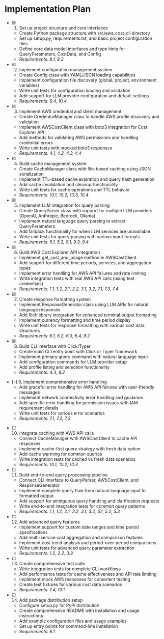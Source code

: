 # Implementation Plan

- [x] 1. Set up project structure and core interfaces
  - Create Python package structure with src/aws_cost_cli directory
  - Set up setup.py, requirements.txt, and basic project configuration files
  - Define core data model interfaces and type hints for QueryParameters, CostData, and Config
  - _Requirements: 8.1, 8.2_

- [x] 2. Implement configuration management system
  - Create Config class with YAML/JSON loading capabilities
  - Implement configuration file discovery (global, project, environment variables)
  - Write unit tests for configuration loading and validation
  - Add support for LLM provider configuration and default settings
  - _Requirements: 9.4, 10.4_

- [x] 3. Implement AWS credential and client management
  - Create CredentialManager class to handle AWS profile discovery and validation
  - Implement AWSCostClient class with boto3 integration for Cost Explorer API
  - Add methods for validating AWS permissions and handling credential errors
  - Write unit tests with mocked boto3 responses
  - _Requirements: 4.1, 4.2, 4.3, 4.4_

- [x] 4. Build cache management system
  - Create CacheManager class with file-based caching using JSON serialization
  - Implement TTL-based cache expiration and query hash generation
  - Add cache invalidation and cleanup functionality
  - Write unit tests for cache operations and TTL behavior
  - _Requirements: 10.1, 10.2, 10.3, 10.4_

- [x] 5. Implement LLM integration for query parsing
  - Create QueryParser class with support for multiple LLM providers (OpenAI, Anthropic, Bedrock, Ollama)
  - Implement natural language query parsing to extract QueryParameters
  - Add fallback functionality for when LLM services are unavailable
  - Write unit tests for query parsing with various input formats
  - _Requirements: 5.1, 5.2, 9.1, 9.3, 9.4_

- [x] 6. Build AWS Cost Explorer API integration
  - Implement get_cost_and_usage method in AWSCostClient
  - Add support for different time periods, services, and aggregation types
  - Implement error handling for AWS API failures and rate limiting
  - Write integration tests with real AWS API calls (using test credentials)
  - _Requirements: 1.1, 1.2, 2.1, 2.2, 3.1, 3.2, 7.1, 7.3, 7.4_

- [x] 7. Create response formatting system
  - Implement ResponseGenerator class using LLM APIs for natural language responses
  - Add Rich library integration for enhanced terminal output formatting
  - Implement currency formatting and time period display
  - Write unit tests for response formatting with various cost data structures
  - _Requirements: 6.1, 6.2, 6.3, 8.4, 9.2_

- [x] 8. Build CLI interface with Click/Typer
  - Create main CLI entry point with Click or Typer framework
  - Implement primary query command with natural language input
  - Add configuration commands for LLM provider setup
  - Add profile listing and selection functionality
  - _Requirements: 4.4, 8.2_

- [-] 9. Implement comprehensive error handling
  - Add graceful error handling for AWS API failures with user-friendly messages
  - Implement network connectivity error handling and guidance
  - Add specific error handling for permission issues with IAM requirement details
  - Write unit tests for various error scenarios
  - _Requirements: 7.1, 7.2, 7.3_

- [ ] 10. Integrate caching with AWS API calls
  - Connect CacheManager with AWSCostClient to cache API responses
  - Implement cache-first query strategy with fresh data option
  - Add cache warming for common queries
  - Write integration tests for cached vs fresh data scenarios
  - _Requirements: 10.1, 10.2, 10.3_

- [ ] 11. Build end-to-end query processing pipeline
  - Connect CLI interface to QueryParser, AWSCostClient, and ResponseGenerator
  - Implement complete query flow from natural language input to formatted output
  - Add support for ambiguous query handling and clarification requests
  - Write end-to-end integration tests for common query patterns
  - _Requirements: 1.1, 1.2, 2.1, 2.2, 3.1, 3.2, 5.1, 5.2, 5.3_

- [ ] 12. Add advanced query features
  - Implement support for custom date ranges and time period specifications
  - Add multi-service cost aggregation and comparison features
  - Implement cost trend analysis and period-over-period comparisons
  - Write unit tests for advanced query parameter extraction
  - _Requirements: 1.2, 2.2, 3.3_

- [ ] 13. Create comprehensive test suite
  - Write integration tests for complete CLI workflows
  - Add performance tests for cache effectiveness and API rate limiting
  - Implement mock AWS responses for consistent testing
  - Create test fixtures for various cost data scenarios
  - _Requirements: 7.4, 10.1_

- [ ] 14. Add package distribution setup
  - Configure setup.py for PyPI distribution
  - Create comprehensive README with installation and usage instructions
  - Add example configuration files and usage examples
  - Set up entry points for command-line installation
  - _Requirements: 8.1_